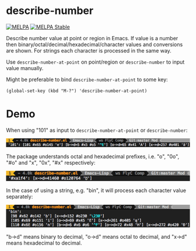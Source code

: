 # describe-number

[![MELPA](http://melpa.org/packages/describe-number-badge.svg)](http://melpa.org/#/describe-number)
[![MELPA Stable](http://stable.melpa.org/packages/describe-number-badge.svg)](http://stable.melpa.org/#/describe-number)

Describe number value at point or region in Emacs. If value is a number then binary/octal/decimal/hexadecimal/character values and conversions are shown. For strings each character is processed in the same way.

Use `describe-number-at-point` on point/region or `describe-number` to input value manually.

Might be preferable to bind `describe-number-at-point` to some key:
```elisp
(global-set-key (kbd "M-?") 'describe-number-at-point)
```

# Demo
When using "101" as input to `describe-number-at-point` or `describe-number`:

![](demo-num.png)

The package understands octal and hexadecimal prefixes, i.e. "o", "0o", "#o" and "x", "0x", "#x" respectively:

![](demo-prefix-num.png)

In the case of using a string, e.g. "bin", it will process each character value separately:

![](demo-string.png)

"b->d" means binary to decimal, "o->d" means octal to decimal, and "x->d" means hexadecimal to decimal.
